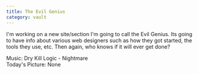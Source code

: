 ```yaml
---
title: The Evil Genius
category: vault
---
```


I'm working on a new site/section I'm going to call the Evil Genius. Its going
to have info about various web designers such as how they got started, the
tools they use, etc. Then again, who knows if it will ever get done?

Music: Dry Kill Logic - Nightmare  
Today's Picture: None
